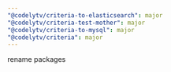 ```yaml
---
"@codelytv/criteria-to-elasticsearch": major
"@codelytv/criteria-test-mother": major
"@codelytv/criteria-to-mysql": major
"@codelytv/criteria": major
---
```


rename packages
